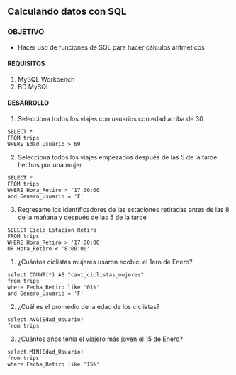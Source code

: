 ## Calculando datos con SQL

### OBJETIVO
 - Hacer uso de funciones de SQL para hacer cálculos aritméticos

#### REQUISITOS
1. MySQL Workbench
2. BD MySQL

#### DESARROLLO
1. Selecciona todos los viajes con usuarios con edad arriba de 30
```
SELECT *
FROM trips
WHERE Edad_Usuario > 60
```
2. Selecciona todos los viajes empezados después de las 5 de la tarde hechos por una mujer
```
SELECT *
FROM trips
WHERE Hora_Retiro > '17:00:00'
and Genero_Usuario = 'F'
```
3. Regresame los identificadores de las estaciones retiradas antes de las 8 de la mañana y después de las 5 de la tarde
```
SELECT Ciclo_Estacion_Retiro
FROM trips
WHERE Hora_Retiro > '17:00:00'
OR Hora_Retiro < '8:00:00'
```
1. ¿Cuántos ciclistas mujeres usaron ecobici el 1ero de Enero?
```
select COUNT(*) AS "cant_ciclistas_mujeres"
from trips
where Fecha_Retiro like '01%'
and Genero_Usuario = 'F'
```
2. ¿Cuál es el promedio de la edad de los ciclistas?
```
select AVG(Edad_Usuario)
from trips
```
3. ¿Cuántos años tenía el viajero más joven el 15 de Enero?
```
select MIN(Edad_Usuario)
from trips
where Fecha_Retiro like '15%'
```

